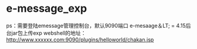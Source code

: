 # e-message_exp
ps：需要登陆emessage管理控制台，默认9090端口
e-mesaage＆LT; = 4.15后台jar包上传exp
webshell的地址：http://www.xxxxxx.com:9090/plugins/helloworld/chakan.jsp
